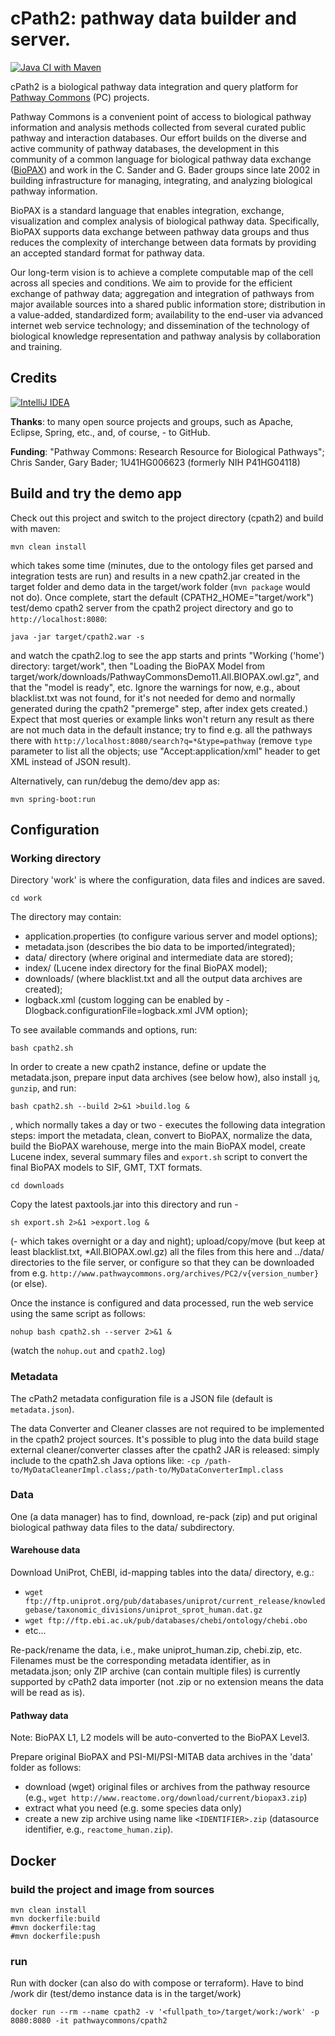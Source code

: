 # cPath2: pathway data builder and server.

[![Java CI with Maven](https://github.com/PathwayCommons/cpath2/actions/workflows/maven.yml/badge.svg)](https://github.com/PathwayCommons/cpath2/actions/workflows/maven.yml)

cPath2 is a biological pathway data integration and query platform 
for [Pathway Commons](http://www.pathwaycommons.org) (PC) projects.

Pathway Commons is a convenient point of access to biological pathway 
information and analysis methods collected from several curated public 
pathway and interaction databases. Our effort builds on the diverse and 
active community of pathway databases, the development in this community 
of a common language for biological pathway data exchange 
([BioPAX](http://www.biopax.org)) and work in the C. Sander and G. Bader 
groups since late 2002 in building infrastructure for managing, integrating, 
and analyzing biological pathway information. 
 
BioPAX is a standard language that enables integration, exchange, 
visualization and complex analysis of biological pathway data. Specifically, 
BioPAX supports data exchange between pathway data groups and thus reduces 
the complexity of interchange between data formats by providing an accepted 
standard format for pathway data.

Our long-term vision is to achieve a complete computable map of the cell across all species and 
conditions. We aim to provide for the efficient exchange of pathway data; aggregation and 
integration of pathways from major available sources into a shared public information store;
distribution in a value-added, standardized form; availability to the end-user via advanced 
internet web service technology; and dissemination of the technology of biological knowledge 
representation and pathway analysis by collaboration and training.

  
## Credits ###
[![IntelliJ IDEA](http://imagej.net/_images/thumb/1/1b/Intellij-idea.png/97px-Intellij-idea.png)](http://www.jetbrains.com/idea)

**Thanks**: to many open source projects and groups, such as Apache, Eclipse, Spring, etc., and, of course, - to GitHub.

**Funding**: "Pathway Commons: Research Resource for Biological Pathways"; Chris Sander, 
Gary Bader; 1U41HG006623 (formerly NIH P41HG04118)

## Build and try the demo app

Check out this project and switch to the project directory (cpath2) and build with maven:

    mvn clean install

which takes some time (minutes, due to the ontology files get parsed and integration tests are run) 
and results in a new cpath2.jar created in the target folder and demo data in the target/work folder 
(`mvn package` would not do). Once complete, start the default (CPATH2_HOME="target/work") test/demo 
cpath2 server from the cpath2 project directory and go to `http://localhost:8080`:

    java -jar target/cpath2.war -s
    
and watch the cpath2.log to see the app starts and prints "Working ('home') directory: target/work", 
then "Loading the BioPAX Model from target/work/downloads/PathwayCommonsDemo11.All.BIOPAX.owl.gz", 
and that the "model is ready", etc. Ignore the warnings for now, e.g., about blacklist.txt was not found, 
for it's not needed for demo and normally generated during the cpath2 "premerge" step, after index gets created.) 
Expect that most queries or example links won't return any result as there are not much data in the default 
instance; try to find e.g. all the pathways there with `http://localhost:8080/search?q=*&type=pathway` 
(remove `type` parameter to list all the objects; use "Accept:application/xml" header to get XML instead of JSON result).

Alternatively, can run/debug the demo/dev app as:

    mvn spring-boot:run


## Configuration

### Working directory

Directory 'work' is where the configuration, data files and indices are saved.  

    cd work

The directory may contain: 
- application.properties (to configure various server and model options);
- metadata.json (describes the bio data to be imported/integrated);
- data/ directory (where original and intermediate data are stored);
- index/ (Lucene index directory for the final BioPAX model);
- downloads/ (where blacklist.txt and all the output data archives are created);
- logback.xml (custom logging can be enabled by -Dlogback.configurationFile=logback.xml JVM option);

To see available commands and options, run: 

    bash cpath2.sh

In order to create a new cpath2 instance, define or update the metadata.json, 
prepare input data archives (see below how), also install `jq`, `gunzip`, 
and run:

    bash cpath2.sh --build 2>&1 >build.log &

, which normally takes a day or two - executes the following data integration steps: 
import the metadata, clean, convert to BioPAX, normalize the data, build the BioPAX warehouse, 
merge into the main BioPAX model, create Lucene index, several summary files and `export.sh` script to convert 
the final BioPAX models to SIF, GMT, TXT formats. 

    cd downloads
    
Copy the latest paxtools.jar into this directory and run -

    sh export.sh 2>&1 >export.log & 
    
(- which takes overnight or a day and night); upload/copy/move (but keep at least blacklist.txt, *All.BIOPAX.owl.gz)
all the files from this here and ../data/ directories to the file server, or configure so that they can be downloaded 
from e.g. `http://www.pathwaycommons.org/archives/PC2/v{version_number}` (or else).

Once the instance is configured and data processed, run the web service using the same 
script as follows:

    nohup bash cpath2.sh --server 2>&1 &

(watch the `nohup.out` and `cpath2.log`)

### Metadata

The cPath2 metadata configuration file is a JSON file (default is `metadata.json`).
 
The data Converter and Cleaner classes are not required to be implemented in the cpath2 project sources. 
It's possible to plug into the data build stage external 
cleaner/converter classes after the cpath2 JAR is released:
simply include to the cpath2.sh Java options like:
 `-cp /path-to/MyDataCleanerImpl.class;/path-to/MyDataConverterImpl.class` 

### Data

One (a data manager) has to find, download, re-pack (zip) and put original 
biological pathway data files to the data/ subdirectory.

#### Warehouse data

Download UniProt, ChEBI, id-mapping tables into the data/ directory, e.g.:
 - `wget ftp://ftp.uniprot.org/pub/databases/uniprot/current_release/knowledgebase/taxonomic_divisions/uniprot_sprot_human.dat.gz`
 - `wget ftp://ftp.ebi.ac.uk/pub/databases/chebi/ontology/chebi.obo`
 - etc...

Re-pack/rename the data, i.e., make uniprot_human.zip, chebi.zip, etc.  
Filenames must be the corresponding metadata identifier, as in metadata.json; 
only ZIP archive (can contain multiple files) is currently supported by cPath2 data importer 
(not .zip or no extension means the data will be read as is).

#### Pathway data 

Note: BioPAX L1, L2 models will be auto-converted to the BioPAX Level3. 

Prepare original BioPAX and PSI-MI/PSI-MITAB data archives in the 'data' folder as follows:
 - download (wget) original files or archives from the pathway resource (e.g., `wget http://www.reactome.org/download/current/biopax3.zip`) 
 - extract what you need (e.g. some species data only)
 - create a new zip archive using name like `<IDENTIFIER>.zip` (datasource identifier, e.g., `reactome_human.zip`).


## Docker

### build the project and image from sources
```
mvn clean install
mvn dockerfile:build
#mvn dockerfile:tag
#mvn dockerfile:push
```

### run
Run with docker (can also do with compose or terraform).
Have to bind /work dir (test/demo instance data is in the target/work)
```
docker run --rm --name cpath2 -v '<fullpath_to>/target/work:/work' -p 8080:8080 -it pathwaycommons/cpath2
```
